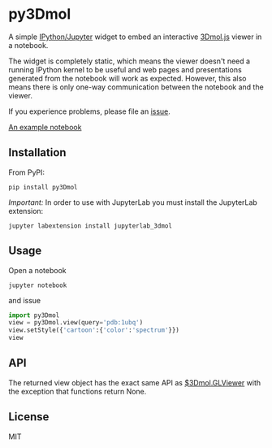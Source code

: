 py3Dmol
=======

A simple [IPython/Jupyter](http://jupyter.org/) widget to
embed an interactive [3Dmol.js](http://3dmol.csb.pitt.edu) viewer in a notebook.

The widget is completely static, which means the viewer doesn't need a running
IPython kernel to be useful and web pages and presentations generated from
the notebook will work as expected.  However, this also means there is only
one-way communication between the notebook and the viewer.

If you experience problems, please file 
an [issue](https://github.com/3dmol/3Dmol.js/issues).


[An example notebook](http://nbviewer.jupyter.org/github/3dmol/3Dmol.js/blob/master/py3Dmol/examples.ipynb)

Installation
------------

From PyPI:

    pip install py3Dmol


*Important:* In order to use with JupyterLab you must install the JupyterLab extension:

    jupyter labextension install jupyterlab_3dmol



Usage
-----

Open a notebook

    jupyter notebook

and issue

```Python
import py3Dmol
view = py3Dmol.view(query='pdb:1ubq')
view.setStyle({'cartoon':{'color':'spectrum'}})
view
```

API
---

The returned view object has the exact same API as [$3Dmol.GLViewer](http://3dmol.org/doc/GLViewer.html)
with the exception that functions return None.


License
-------

MIT
